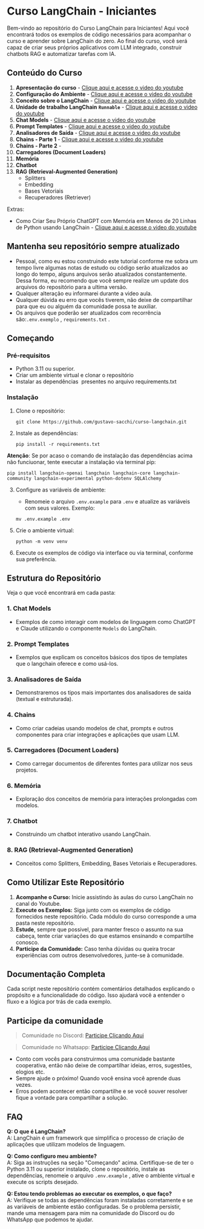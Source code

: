 # Curso LangChain - Iniciantes

Bem-vindo ao repositório do Curso LangChain para Iniciantes! Aqui você encontrará todos os exemplos de código necessários para acompanhar o curso e aprender sobre LangChain do zero. Ao final do curso, você será capaz de criar seus próprios aplicativos com LLM integrado, construir chatbots RAG e automatizar tarefas com IA.

## Conteúdo do Curso

1. **Apresentação do curso** - [Clique aqui e acesse o video do youtube](https://youtu.be/mAa9lnK3HQw)
2. **Configuração do Ambiente** - [Clique aqui e acesse o video do youtube](https://youtu.be/D3oQBfeB23U)
3. **Conceito sobre o LangChain** - [Clique aqui e acesse o video do youtube](https://youtu.be/fNspLmXqm1Q)
4. **Unidade de trabalho LangChain** **`Runnable`** - [Clique aqui e acesse o video do youtube](https://youtu.be/zlas_BXp9nc?si=bHxZDgEhAX9iNiPe)
5. **Chat Models** - [Clique aqui e acesse o video do youtube](https://youtu.be/lfYzOlJCAlo?si=tRPaOK3J8p5jFEY1)
6. **Prompt Templates** - [Clique aqui e acesse o video do youtube](https://youtu.be/lfYzOlJCAlo?si=53uF6FfKTD5JFMzq)
7. **Analisadores de Saída** - [Clique aqui e acesse o video do youtube](https://youtu.be/VQl1V2z0X8o)
8. **Chains - Parte 1** - [Clique aqui e acesse o video do youtube](https://youtu.be/RuxyWgRRDGE?si=cbgJiTqYUxz2onPH)
9. **Chains - Parte 2** - 
10. **Carregadores (Document Loaders)**
11. **Memória**
12. **Chatbot**
13. **RAG (Retrieval-Augmented Generation)**
    - Splitters
    - Embedding
    - Bases Vetoriais
    - Recuperadores (Retriever)

Extras:
- Como Criar Seu Próprio ChatGPT com Memória em Menos de 20 Linhas de Python usando LangChain - [Clique aqui e acesse o video do youtube](https://youtu.be/SR4K7Tzc9NA?si=BSNcM0TgXx3-IFJl)


## Mantenha seu repositório sempre atualizado
- Pessoal, como eu estou construindo este tutorial conforme me sobra um tempo livre algumas notas de estudo ou código serão atualizados ao longo do tempo, alguns arquivos serão atualizados constantemente. Dessa forma, eu recomendo que você sempre realize um update dos arquivos do repositório para a ultima versão.
- Qualquer alteração eu informarei durante a video aula.
- Qualquer dúvida eu erro que vocês tiverem, não deixe de compartilhar para que eu ou alguém da comunidade possa te auxiliar.
- Os arquivos que poderão ser atualizados com recorrência são:`.env.exemplo` , `requirements.txt` .

## Começando

### Pré-requisitos

- Python  3.11 ou superior.
- Criar um ambiente virtual e clonar o repositório
- Instalar as dependências  presentes no arquivo requirements.txt

### Instalação

1. Clone o repositório:

   ```
   git clone https://github.com/gustavo-sacchi/curso-langchain.git
   ```

2. Instale as dependências:

   ```
   pip install -r requirements.txt
   ```
**Atenção**: Se por acaso o comando de instalação das dependências acima não funciuonar, tente executar a instalação via terminal pip:

``` 
pip install langchain-openai langchain langchain-core langchain-community langchain-experimental python-dotenv SQLAlchemy
```
    

3. Configure as variáveis de ambiente:

   - Renomeie o arquivo `.env.example` para `.env` e atualize as variáveis com seus valores. Exemplo:

   ```
   mv .env.example .env
   ```

5) Crie o ambiente virtual: 

    ```
    python -m venv venv
    ```

6) Execute os exemplos de código via interface ou via terminal, conforme sua preferência.

## Estrutura do Repositório

Veja o que você encontrará em cada pasta:

### 1. Chat Models

- Exemplos de como interagir com modelos de linguagem como ChatGPT e Claude utilizando o componente `Models` do LangChain.

### 2. Prompt Templates

- Exemplos que explicam os conceitos básicos dos tipos de templates que o langchain oferece e como usá-los.

### 3. Analisadores de Saída

- Demonstraremos os tipos mais importantes dos analisadores de saída (textual e estruturada).

### 4. Chains

- Como criar cadeias usando modelos de chat, prompts e outros componentes para criar integrações e aplicações que usam LLM.

### 5. Carregadores (Document Loaders)

- Como carregar documentos de diferentes fontes para utilizar nos seus projetos.

### 6. Memória

- Exploração dos conceitos de memória para interações prolongadas com modelos.

### 7. Chatbot

- Construindo um chatbot interativo usando LangChain.

### 8. RAG (Retrieval-Augmented Generation)

- Conceitos como Splitters, Embedding, Bases Vetoriais e Recuperadores.

## Como Utilizar Este Repositório

1. **Acompanhe o Curso:** Inicie assistindo às aulas do curso LangChain no canal do Youtube.
2. **Execute os Exemplos:** Siga junto com os exemplos de código fornecidos neste repositório. Cada módulo do curso corresponde a uma pasta neste repositório.
3. **Estude**, sempre que possivel, para manter fresco o assunto na sua cabeça, tente criar variações do que estamos ensinando e compartilhe conosco.
4. **Participe da Comunidade:** Caso tenha dúvidas ou queira trocar experiências com outros desenvolvedores, junte-se à comunidade.

## Documentação Completa

Cada script neste repositório contém comentários detalhados explicando o propósito e a funcionalidade do código. Isso ajudará você a entender o fluxo e a lógica por trás de cada exemplo.

## Participe da comunidade

> Comunidade no Discord: [Participe Clicando Aqui](https://discord.gg/4uTa2YSwAB)

> Comunidade no Whatsapp: [Participe Clicando Aqui](https://chat.whatsapp.com/Fj7dzuUx4TNJBPmNrBkolO)

- Conto com vocês para construirmos uma comunidade bastante cooperativa, então não deixe de compartilhar ideias, erros, sugestões, elogios etc.
- Sempre ajude o próximo! Quando você ensina você aprende duas vezes.
- Erros podem acontecer então compartilhe e se você souver resolver fique a vontade para compartilhar a solução.


## FAQ

**Q: O que é LangChain?**\
A: LangChain é um framework que simplifica o processo de criação de aplicações que utilizam modelos de linguagem.

**Q: Como configuro meu ambiente?**\
A: Siga as instruções na seção "Começando" acima. Certifique-se de ter o Python  3.11 ou superior instalado, clone o repositório, instale as dependências, renomeie o arquivo `.env.example` , ative o ambiente virtual e execute os scripts desejado.

**Q: Estou tendo problemas ao executar os exemplos, o que faço?**\
A: Verifique se todas as dependências foram instaladas corretamente e se as variáveis de ambiente estão configuradas. Se o problema persistir, mande uma mensagem para mim na comunidade do Discord ou do WhatsApp que podemos te ajudar.

